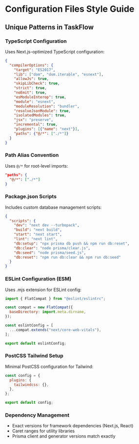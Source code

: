 # Configuration Files Style Guide

## Unique Patterns in TaskFlow

### TypeScript Configuration
Uses Next.js-optimized TypeScript configuration:

```json
{
  "compilerOptions": {
    "target": "ES2017",
    "lib": ["dom", "dom.iterable", "esnext"],
    "allowJs": true,
    "skipLibCheck": true,
    "strict": true,
    "noEmit": true,
    "esModuleInterop": true,
    "module": "esnext", 
    "moduleResolution": "bundler",
    "resolveJsonModule": true,
    "isolatedModules": true,
    "jsx": "preserve",
    "incremental": true,
    "plugins": [{"name": "next"}],
    "paths": {"@/*": ["./*"]}
  }
}
```

### Path Alias Convention
Uses `@/*` for root-level imports:

```json
"paths": {
  "@/*": ["./*"]
}
```

### Package.json Scripts
Includes custom database management scripts:

```json
{
  "scripts": {
    "dev": "next dev --turbopack",
    "build": "next build", 
    "start": "next start",
    "lint": "next lint",
    "db:setup": "npx prisma db push && npm run db:reset",
    "db:clear": "node prisma/clear.js",
    "db:seed": "node prisma/seed.js", 
    "db:reset": "npm run db:clear && npm run db:seed"
  }
}
```

### ESLint Configuration (ESM)
Uses .mjs extension for ESLint config:

```javascript
import { FlatCompat } from "@eslint/eslintrc";

const compat = new FlatCompat({
  baseDirectory: import.meta.dirname,
});

const eslintConfig = [
  ...compat.extends("next/core-web-vitals"),
];

export default eslintConfig;
```

### PostCSS Tailwind Setup
Minimal PostCSS configuration for Tailwind:

```javascript
const config = {
  plugins: {
    tailwindcss: {},
  },
};

export default config;
```

### Dependency Management
- Exact versions for framework dependencies (Next.js, React)
- Caret ranges for utility libraries
- Prisma client and generator versions match exactly